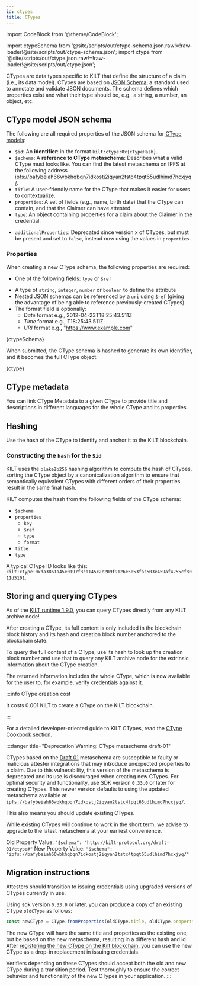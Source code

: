 ```yaml
---
id: ctypes
title: CTypes
---
```


import CodeBlock from '@theme/CodeBlock';

<!-- Taken from https://github.com/webpack-contrib/raw-loader/issues/91#issuecomment-648830498 -->

import ctypeSchema from '@site/scripts/out/ctype-schema.json.raw!=!raw-loader!@site/scripts/out/ctype-schema.json';
import ctype from '@site/scripts/out/ctype.json.raw!=!raw-loader!@site/scripts/out/ctype.json';

CTypes are data types specific to KILT that define the structure of a claim (i.e., its data model).
CTypes are based on [JSON Schema](https://json-schema.org/), a standard used to annotate and validate JSON documents.
The schema defines which properties exist and what their type should be, e.g., a string, a number, an object, etc.

## CType model JSON schema

The following are all required properties of the JSON schema for [CType models](https://github.com/KILTprotocol/sdk-js/blob/master/packages/core/src/ctype/CType.schemas.ts):

-   `$id`: An **identifier**: in the format `kilt:ctype:0x{cTypeHash}`.
-   `$schema`: A **reference to CType metaschema**: Describes what a valid CType must looks like. You can find the latest metaschema on IPFS at the following address [ipfs://bafybeiah66wbkhqbqn7idkostj2iqyan2tstc4tpqt65udlhimd7hcxjyq/](ipfs://bafybeiah66wbkhqbqn7idkostj2iqyan2tstc4tpqt65udlhimd7hcxjyq/).
-   `title`: A user-friendly name for the CType that makes it easier for users to contextualize.
-   `properties`: A set of fields (e.g., name, birth date) that the CType can contain, and that the Claimer can have attested.
-   `type`: An object containing properties for a claim about the Claimer in the credential.
<!-- TODO: Since when? -->
-   `additionalProperties`: Deprecated since version x of CTypes, but must be present and set to `false`, instead now using the values in `properties`.

### Properties

<!-- TODO: Is this `properties`? -->

When creating a new CType schema, the following properties are required:

-   One of the following fields: `type` or `$ref`
<!-- TODO: What attribute? -->
-   A type of `string`, `integer`, `number` or `boolean` to define the attribute
-   Nested JSON schemas can be referenced by a `uri` using `$ref` (giving the advantage of being able to reference previously-created CTypes)
-   The format field is optionally:
    -   _Date_ format e.g., 2012-04-23T18:25:43.511Z
    -   _Time_ format e.g., T18:25:43.511Z
    -   _URI_ format e.g., "https://www.example.com"

<CodeBlock className="language-json" title="CType schema example">
  {ctypeSchema}
</CodeBlock>

<!-- TODO: Move this below? -->

When submitted, the CType schema is hashed to generate its own identifier, and it becomes the full CType object:

<CodeBlock className="language-json" title="Full CType example">
  {ctype}
</CodeBlock>

## CType metadata

You can link CType Metadata to a given CType to provide title and descriptions in different languages for the whole CType and its properties.

<!-- TODO: Add example of CType metadata -->

## Hashing

Use the hash of the CType to identify and anchor it to the KILT blockchain.

### Constructing the `hash` for the `$id`

KILT uses the `blake2b256` hashing algorithm to compute the hash of CTypes, sorting the CType object by a canonicalization algorithm to ensure that semantically equivalent CTypes with different orders of their properties result in the same final hash.

KILT computes the hash from the following fields of the CType schema:

-   `$schema`
-   `properties`
    -   `key`
    -   `$ref`
    -   `type`
    -   `format`
-   `title`
-   `type`

A typical CType ID looks like this: `kilt:ctype:0xda3861a45e0197f3ca145c2c209f9126e5053fas503e459af4255cf8011d5101`.

## Storing and querying CTypes

As of the [KILT runtime 1.9.0][kilt-runtime-1.9.0], you can query CTypes directly from any KILT archive node!

After creating a CType, its full content is only included in the blockchain block history and its hash and creation block number anchored to the blockchain state.

To query the full content of a CType, use its hash to look up the creation block number and use that to query any KILT archive node for the extrinsic information about the CType creation.

The returned information includes the whole CType, which is now available for the user to, for example, verify credentials against it.

:::info CType creation cost

It costs 0.001 KILT to create a CType on the KILT blockchain.

:::

For a detailed developer-oriented guide to KILT CTypes, read the [CType Cookbook section](../../develop/01_sdk/02_cookbook/04_claiming/01_ctype_creation.md).

[kilt-runtime-1.9.0]: https://github.com/KILTprotocol/kilt-node/releases/tag/1.9.0

<!-- TODO: Do we still need this? -->

:::danger title="Deprecation Warning: CType metaschema draft-01"

CTypes based on the [Draft 01](http://kilt-protocol.org/draft-01/ctype%23%60) metaschema are susceptible to faulty or malicious attester integrations that may introduce unexpected properties to a claim.
Due to this vulnerability, this version of the metaschema is deprecated and its use is discouraged when creating new CTypes.
For optimal security and functionality, use SDK version `0.33.0` or later for creating CTypes.
This newer version defaults to using the updated metaschema available at [`ipfs://bafybeiah66wbkhqbqn7idkostj2iqyan2tstc4tpqt65udlhimd7hcxjyq/`](ipfs://bafybeiah66wbkhqbqn7idkostj2iqyan2tstc4tpqt65udlhimd7hcxjyq/%60).

This also means you should update existing CTypes.

While existing CTypes will continue to work in the short term, we advise to upgrade to the latest metaschema at your earliest convenience.

Old Property Value: `"$schema": "http://kilt-protocol.org/draft-01/ctype#"`
New Property Value: `"$schema": "ipfs://bafybeiah66wbkhqbqn7idkostj2iqyan2tstc4tpqt65udlhimd7hcxjyq/"`

## Migration instructions

Attesters should transition to issuing credentials using upgraded versions of CTypes currently in use.

Using sdk version `0.33.0` or later, you can produce a copy of an existing CType `oldCType` as follows:

```js
const newCType = CType.fromProperties(oldCType.title, oldCType.properties, 'V1')
```

The new CType will have the same title and properties as the existing one, but be based on the new metaschema, resulting in a different hash and id.
After [registering the new CType on the Kilt blockchain](../../develop/01_sdk/02_cookbook/04_claiming/01_ctype_creation.md), you can use the new CType as a drop-in replacement in issuing credentials.

Verifiers depending on these CTypes should accept both the old and new CType during a transition period.
Test thoroughly to ensure the correct behavior and functionality of the new CTypes in your application.
:::
